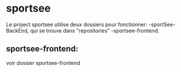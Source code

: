 # sportsee
Le project sportsee utilise deux dossiers pour fonctionner:
  -sportSee-BackEnd, qui se trouve dans "repositories"
  -sportsee-frontend.
  
## sportsee-frontend:
voir dossier sportsee-frontend
